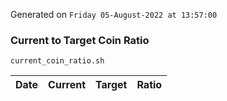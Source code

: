 Generated on `Friday 05-August-2022 at 13:57:00`

### Current to Target Coin Ratio
`current_coin_ratio.sh`

Date|Current|Target|Ratio
---|---|---|---

